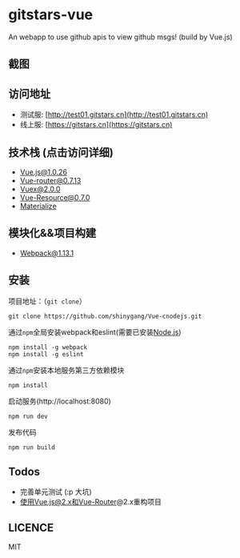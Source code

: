 # gitstars-vue
An webapp to use github apis to view github msgs! (build by Vue.js)

## 截图

## 访问地址
- 测试服: [http://test01.gitstars.cn](http://test01.gitstars.cn)
- 线上服: [https://gitstars.cn](https://gitstars.cn)

## 技术栈 (点击访问详细)
- [Vue.js@1.0.26](http://cn.vuejs.org/)
- [Vue-router@0.7.13](https://github.com/vuejs/vue-router)
- [Vuex@2.0.0](https://github.com/vuejs/vuex)
- [Vue-Resource@0.7.0](https://github.com/vuejs/vue-resource)
- [Materialize](http://materializecss.com/)

## 模块化&&项目构建
- [Webpack@1.13.1](https://github.com/webpack/webpack)

## 安装

项目地址：（`git clone`）

```shell
git clone https://github.com/shinygang/Vue-cnodejs.git
```

通过`npm`全局安装webpack和eslint(需要已安装[Node.js](https://nodejs.org/))

```shell
npm install -g webpack
npm install -g eslint
```

通过`npm`安装本地服务第三方依赖模块

```shell
npm install
```

启动服务(http://localhost:8080)

```
npm run dev
```

发布代码
```
npm run build
```


## Todos
- 完善单元测试 (:p 大坑)
- 使用Vue.js@2.x和Vue-Router@2.x重构项目

## LICENCE
MIT
